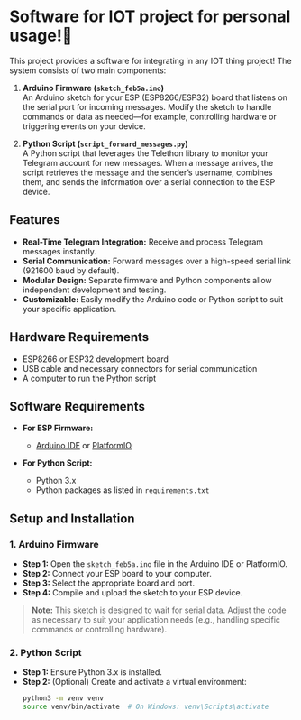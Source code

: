 # Software for IOT project for personal usage!:wave:

This project provides a software for integrating in any IOT thing project! The system consists of two main components:

1. **Arduino Firmware (`sketch_feb5a.ino`)**  
   An Arduino sketch for your ESP (ESP8266/ESP32) board that listens on the serial port for incoming messages. Modify the sketch to handle commands or data as needed—for example, controlling hardware or triggering events on your device.

2. **Python Script (`script_forward_messages.py`)**  
   A Python script that leverages the Telethon library to monitor your Telegram account for new messages. When a message arrives, the script retrieves the message and the sender’s username, combines them, and sends the information over a serial connection to the ESP device.

## Features

- **Real-Time Telegram Integration:** Receive and process Telegram messages instantly.
- **Serial Communication:** Forward messages over a high-speed serial link (921600 baud by default).
- **Modular Design:** Separate firmware and Python components allow independent development and testing.
- **Customizable:** Easily modify the Arduino code or Python script to suit your specific application.

## Hardware Requirements

- ESP8266 or ESP32 development board
- USB cable and necessary connectors for serial communication
- A computer to run the Python script

## Software Requirements

- **For ESP Firmware:**
  - [Arduino IDE](https://www.arduino.cc/en/software) or [PlatformIO](https://platformio.org/install)
  
- **For Python Script:**
  - Python 3.x
  - Python packages as listed in `requirements.txt`

## Setup and Installation

### 1. Arduino Firmware

- **Step 1:** Open the `sketch_feb5a.ino` file in the Arduino IDE or PlatformIO.
- **Step 2:** Connect your ESP board to your computer.
- **Step 3:** Select the appropriate board and port.
- **Step 4:** Compile and upload the sketch to your ESP device.

> **Note:** This sketch is designed to wait for serial data. Adjust the code as necessary to suit your application needs (e.g., handling specific commands or controlling hardware).

### 2. Python Script

- **Step 1:** Ensure Python 3.x is installed.
- **Step 2:** (Optional) Create and activate a virtual environment:
  ```bash
  python3 -m venv venv
  source venv/bin/activate  # On Windows: venv\Scripts\activate
